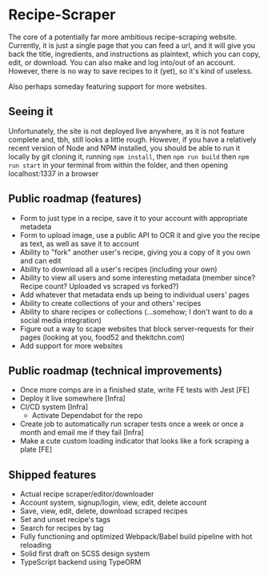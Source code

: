 # Recipe-Scraper

The core of a potentially far more ambitious recipe-scraping website. Currently, it is just a single page that you can feed a url, and it will give you back the title, ingredients, and instructions as plaintext, which you can copy, edit, or download. You can also make and log into/out of an account. However, there is no way to save recipes to it (yet), so it's kind of useless.

Also perhaps someday featuring support for more websites.

## Seeing it

Unfortunately, the site is not deployed live anywhere, as it is not feature complete and, tbh, still looks a little rough. However, if you have a relatively recent version of Node and NPM installed, you should be able to run it locally by git cloning it, running `npm install`, then `npm run build` then `npm run start` in your terminal from within the folder, and then opening localhost:1337 in a browser

## Public roadmap (features)

- Form to just type in a recipe, save it to your account with appropriate metadeta
- Form to upload image, use a public API to OCR it and give you the recipe as text, as well as save it to account
- Ability to "fork" another user's recipe, giving you a copy of it you own and can edit
- Ability to download all a user's recipes (including your own)
- Ability to view all users and some interesting metadata (member since? Recipe count? Uploaded vs scraped vs forked?)
- Add whatever that metadata ends up being to individual users' pages
- Ability to create collections of your and others' recipes
- Ability to share recipes or collections (...somehow; I don't want to do a social media integration)
- Figure out a way to scape websites that block server-requests for their pages (looking at you, food52 and thekitchn.com)
- Add support for more websites

## Public roadmap (technical improvements)

- Once more comps are in a finished state, write FE tests with Jest [FE]
- Deploy it live somewhere [Infra]
- CI/CD system [Infra]
  - Activate Dependabot for the repo
- Create job to automatically run scraper tests once a week or once a month and email me if they fail [Infra]
- Make a cute custom loading indicator that looks like a fork scraping a plate [FE]

## Shipped features

- Actual recipe scraper/editor/downloader
- Account system, signup/login, view, edit, delete account
- Save, view, edit, delete, download scraped recipes
- Set and unset recipe's tags
- Search for recipes by tag
- Fully functioning and optimized Webpack/Babel build pipeline with hot reloading
- Solid first draft on SCSS design system
- TypeScript backend using TypeORM
